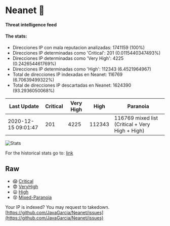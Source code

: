 # Neanet :hocho:
#### Threat intelligence feed
#### The stats:

- Direcciones IP con mala reputacion analizadas: 1741159 (100%)
- Direcciones IP determinadas como 'Critical':  201 (0.0115440347493%)
- Direcciones IP determinadas como 'Very High':  4225 (0.242654461769%)
- Direcciones IP determinadas como 'High':  112343 (6.4521964967)
- Total de direcciones IP indexadas en Neanet:  116769 (6.70639499322%)
- Total de direcciones IP descartadas en Neanet:  1624390 (93.2936050068%)

| Last Update | Critical | Very High | High | Paranoia |
| --- | --- | --- | --- | --- |
| 2020-12-15 09:01:47 | 201 | 4225 | 112343 | 116769 mixed list (Critical + Very High + High)|

![Stats](https://docs.google.com/spreadsheets/d/e/2PACX-1vSnaNMIXVabIpDJjufMlzH7poXnshF3mgd8Is1g9ytUEzVsP5my4Trn8f-xkoLLQ38xpL3HtmUexLo6/pubchart?oid=501124687&format=image)

For the historical stats go to: [link](/stats.csv)
## Raw
- :scream: [Critical](https://raw.githubusercontent.com/JavaGarcia/Neanet/master/blacklists/neanet_critical.txt)
- :fearful: [VeryHigh](https://raw.githubusercontent.com/JavaGarcia/Neanet/master/blacklists/neanet_veryHigh.txtt)
- :frowning: [High](https://raw.githubusercontent.com/JavaGarcia/Neanet/master/blacklists/neanet_high.txt)
- :dizzy_face: [Mixed-Paranoia](https://raw.githubusercontent.com/JavaGarcia/Neanet/master/blacklists/neanet_all.txt)


Your IP is indexed? You may request to takedown. [https://github.com/JavaGarcia/Neanet/issues](https://github.com/JavaGarcia/Neanet/issues)







































































































































































































































































































































































































































































































































































































































































































































































































































































































































































































































































































































































































































































































































































































































































































































































































































































































































































































































































































































































































































































































































































































































































































































































































































































































































































































































































































































































































































































































